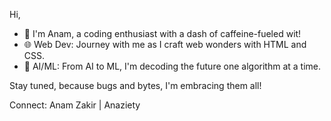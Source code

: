 Hi, 

- 👾 I'm Anam, a coding enthusiast with a dash of caffeine-fueled wit!
- 🌐 Web Dev: Journey with me as I craft web wonders with HTML and CSS.
- 🤖 AI/ML: From AI to ML, I'm decoding the future one algorithm at a time.

Stay tuned, because bugs and bytes, I'm embracing them all!

Connect: Anam Zakir | Anaziety 

